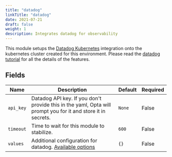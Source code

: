 ```yaml
---
title: "datadog"
linkTitle: "datadog"
date: 2021-07-21
draft: false
weight: 1
description: Integrates datadog for observability
---
```


This module setups the [Datadog Kubernetes](https://docs.datadoghq.com/agent/kubernetes/?tab=helm) integration onto
the kubernetes cluster created for this environment. Please read the [datadog tutorial](/observability/datadog) for all the
details of the features.

## Fields


| Name      | Description | Default | Required |
| ----------- | ----------- | ------- | -------- |
| `api_key` | Datadog API key. If you don't provide this in the yaml, Opta will prompt you for it and store it in secrets. | `None` | False |
| `timeout` | Time to wait for this module to stabilize. | `600` | False |
| `values` | Additional configuration for datadog. [Available options](https://github.com/DataDog/helm-charts/blob/master/charts/datadog/README.md#values) | `{}` | False |